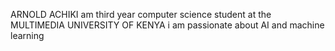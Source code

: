 ARNOLD ACHIKI 
am third year computer science student at the MULTIMEDIA UNIVERSITY OF KENYA
i am passionate about AI and machine learning
